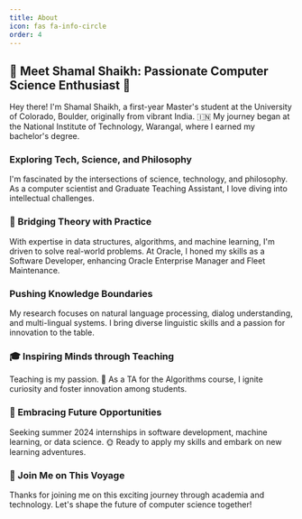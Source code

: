 ```yaml
---
title: About
icon: fas fa-info-circle
order: 4
---
```


## 🌟 Meet Shamal Shaikh: Passionate Computer Science Enthusiast 🚀

Hey there! I'm Shamal Shaikh, a first-year Master's student at the University of Colorado, Boulder, originally from vibrant India. 🇮🇳 My journey began at the National Institute of Technology, Warangal, where I earned my bachelor's degree.

###  Exploring Tech, Science, and Philosophy

I'm fascinated by the intersections of science, technology, and philosophy. As a computer scientist and Graduate Teaching Assistant, I love diving into intellectual challenges.

### 🔗 Bridging Theory with Practice

With expertise in data structures, algorithms, and machine learning, I'm driven to solve real-world problems. At Oracle, I honed my skills as a Software Developer, enhancing Oracle Enterprise Manager and Fleet Maintenance.

### Pushing Knowledge Boundaries

My research focuses on natural language processing, dialog understanding, and multi-lingual systems. I bring diverse linguistic skills and a passion for innovation to the table.

### 🎓 Inspiring Minds through Teaching

Teaching is my passion. 🍎 As a TA for the Algorithms course, I ignite curiosity and foster innovation among students.

### 🌟 Embracing Future Opportunities

Seeking summer 2024 internships in software development, machine learning, or data science. 🌞 Ready to apply my skills and embark on new learning adventures.

### 🚀 Join Me on This Voyage

Thanks for joining me on this exciting journey through academia and technology. Let's shape the future of computer science together!
